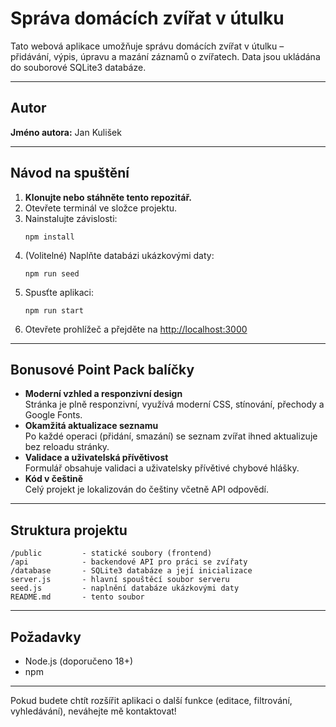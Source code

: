# Správa domácích zvířat v útulku

Tato webová aplikace umožňuje správu domácích zvířat v útulku – přidávání, výpis, úpravu a mazání záznamů o zvířatech. Data jsou ukládána do souborové SQLite3 databáze.

---

## Autor
**Jméno autora:** Jan Kulišek

---

## Návod na spuštění

1. **Klonujte nebo stáhněte tento repozitář.**
2. Otevřete terminál ve složce projektu.
3. Nainstalujte závislosti:
    ```
    npm install
    ```
4. (Volitelné) Naplňte databázi ukázkovými daty:
    ```
    npm run seed
    ```
5. Spusťte aplikaci:
    ```
    npm run start
    ```
6. Otevřete prohlížeč a přejděte na [http://localhost:3000](http://localhost:3000)

---

## Bonusové Point Pack balíčky

- **Moderní vzhled a responzivní design**  
  Stránka je plně responzivní, využívá moderní CSS, stínování, přechody a Google Fonts.
- **Okamžitá aktualizace seznamu**  
  Po každé operaci (přidání, smazání) se seznam zvířat ihned aktualizuje bez reloadu stránky.
- **Validace a uživatelská přívětivost**  
  Formulář obsahuje validaci a uživatelsky přívětivé chybové hlášky.
- **Kód v češtině**  
  Celý projekt je lokalizován do češtiny včetně API odpovědí.

---

## Struktura projektu

```
/public         - statické soubory (frontend)
/api            - backendové API pro práci se zvířaty
/database       - SQLite3 databáze a její inicializace
server.js       - hlavní spouštěcí soubor serveru
seed.js         - naplnění databáze ukázkovými daty
README.md       - tento soubor
```

---

## Požadavky

- Node.js (doporučeno 18+)
- npm

---

Pokud budete chtít rozšířit aplikaci o další funkce (editace, filtrování, vyhledávání), neváhejte mě kontaktovat!